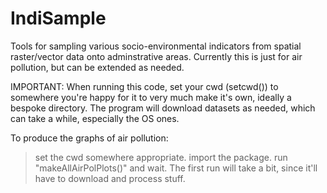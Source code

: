 # IndiSample
Tools for sampling various socio-environmental indicators from spatial raster/vector data onto adminstrative areas. Currently this is just for air pollution, but can be extended as needed.

IMPORTANT:
When running this code, set your cwd (setcwd(<PATH>)) to somewhere you're happy for it to very much make it's own, ideally a bespoke directory. The program will download datasets as needed, which can take a while, especially the OS ones.

To produce the graphs of air pollution:
> set the cwd somewhere appropriate.
> import the package.
> run "makeAllAirPolPlots()" and wait. The first run will take a bit, since it'll have to download and process stuff.
